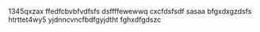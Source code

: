 1345qxzax
ffedfcbvbfvdfsfs
dsffffewewwq
cxcfdsfsdf
sasaa
bfgxdxgzdsfs
htrttet4wy5
yjdnncvncfbdfgyjdtht
fghxdfgdszc

